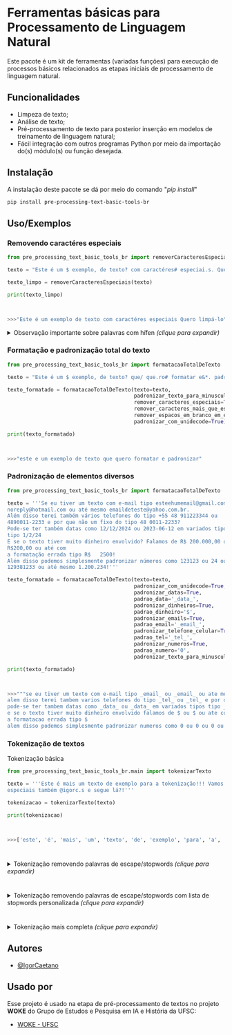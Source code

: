 
# Ferramentas básicas para Processamento de Linguagem Natural

Este pacote é um kit de ferramentas (variadas funções) para execução de processos básicos relacionados as etapas iniciais de processamento de linguagem natural.


## Funcionalidades

- Limpeza de texto;
- Análise de texto;
- Pré-processamento de texto para posterior inserção em modelos de treinamento de linguagem natural;
- Fácil integração com outros programas Python por meio da importação do(s) módulo(s) ou função desejada.


## Instalação

A instalação deste pacote se dá por meio do comando "*pip install*"

```bash
pip install pre-processing-text-basic-tools-br
```

## Uso/Exemplos

### Removendo caractéres especiais

```python
from pre_processing_text_basic_tools_br import removerCaracteresEspeciais

texto = "Este é um $ exemplo, de texto? com caractéres# especiai.s. Quero limpá-lo!!!"

texto_limpo = removerCaracteresEspeciais(texto)

print(texto_limpo)



>>>"Este é um exemplo de texto com caractéres especiais Quero limpá-lo"
```

<details>
  <summary>Observação importante sobre palavras com hífen  <i>(clique para expandir)</i></summary>
  <br>
  É importante destacar que as funções foram pensadas para aplicações diretas para a língua portuguesa. Com isso, palavras com hífen, como sexta-feira, não tem seu caracter especial "-" removido por padrão, mas pode-se optar pela remoção dos hífens de tais palavras usando o parâmetro <i>remover_hifen_de_palavras</i>, passando para <i>True</i>. Ainda, se quiser que os hífens não sejam substituídos por um espaço " ", pode-se passar o parâmetro <i>tratamento_personalizado</i> para <i>False</i>, o qual substitui caractéres "/", "\" e "-" para " ".
  <br><br>
  
  ```python
  from pre_processing_text_basic_tools_br import removerCaracteresEspeciais

  texto = '''Hoje é sexta-feira e dia 09/03/2024! Ou ainda 09-03-2024.'''


  texto_limpo = removerCaracteresEspeciais(texto,remover_hifen_de_palavras=True)

  print(texto_limpo)



  >>>"Hoje é sexta feira e dia 09 03 2024 Ou ainda 09 03 2024"
  ```
</details>




### Formatação e padronização total do texto

```python
from pre_processing_text_basic_tools_br import formatacaoTotalDeTexto

texto = "Este é um $ exemplo, de texto? que/ que.ro# formatar e&*. padronizar!?"

texto_formatado = formatacaoTotalDeTexto(texto=texto,
                                         padronizar_texto_para_minuscula=True,
                                         remover_caracteres_especiais=True,
                                         remover_caracteres_mais_que_especiais=True,
                                         remover_espacos_em_branco_em_excesso=True,
                                         padronizar_com_unidecode=True)

print(texto_formatado)



>>>"este e um exemplo de texto que quero formatar e padronizar"
```

### Padronização de elementos diversos

```python
from pre_processing_text_basic_tools_br import formatacaoTotalDeTexto

texto = '''Se eu tiver um texto com e-mail tipo esteehumemail@gmail.com ou 
noreply@hotmail.com ou até mesmo emaildeteste@yahoo.com.br.
Além disso terei também vários telefones do tipo +55 48 911223344 ou 
4890011-2233 e por que não um fixo do tipo 48 0011-2233?
Pode-se ter também datas como 12/12/2024 ou 2023-06-12 em variados tipos 
tipo 1/2/24
E se o texto tiver muito dinheiro envolvido? Falamos de R$ 200.000,00 ou 
R$200,00 ou até com 
a formatação errada tipo R$   2500!
Além disso podemos simplesmente padronizar números como 123123 ou 24 ou 
129381233 ou até mesmo 1.200.234!'''

texto_formatado = formatacaoTotalDeTexto(texto=texto,                                        
                                         padronizar_com_unidecode=True,
                                         padronizar_datas=True,
                                         padrao_data='_data_',
                                         padronizar_dinheiros=True,
                                         padrao_dinheiro='$',
                                         padronizar_emails=True,
                                         padrao_email='_email_',
                                         padronizar_telefone_celular=True,
                                         padrao_tel='_tel_',
                                         padronizar_numeros=True,
                                         padrao_numero='0',
                                         padronizar_texto_para_minuscula=True)

print(texto_formatado)



>>>"""se eu tiver um texto com e-mail tipo _email_ ou _email_ ou ate mesmo _email_
alem disso terei tambem varios telefones do tipo _tel_ ou _tel_ e por que nao um fixo do tipo _tel_
pode-se ter tambem datas como _data_ ou _data_ em variados tipos tipo _data_
e se o texto tiver muito dinheiro envolvido falamos de $ ou $ ou ate com 
a formatacao errada tipo $
alem disso podemos simplesmente padronizar numeros como 0 ou 0 ou 0 ou ate mesmo 0"""
```

### Tokenização de textos

Tokenização básica
```python
from pre_processing_text_basic_tools_br.main import tokenizarTexto

texto = '''Este é mais um texto de exemplo para a tokenização!!! Vamos usar caractéres, 
especiais também @igorc.s e segue lá?!'''

tokenizacao = tokenizarTexto(texto)

print(tokenizacao)



>>>['este', 'é', 'mais', 'um', 'texto', 'de', 'exemplo', 'para', 'a', 'tokenização', 'vamos', 'usar', 'caractéres', 'especiais', 'também', 'igorcs', 'e', 'segue', 'lá']
```

# 

<details>
  <summary>Tokenização removendo palavras de escape/stopwords  <i>(clique para expandir)</i></summary>
  <br>
  Palavras de escape ou stopwords são palavras que não apresentam muito significado em frases, dessa forma algumas aplicações, a fim de otimizarem seu processamento e tempo de treinamento, removem tais palavras do corpus de texto. Alguns exemplos de stopwords comuns são artigos e preposições.
  <br>

  ```python
  from pre_processing_text_basic_tools_br import tokenizarTexto

  texto = '''Este é mais um texto de exemplo para a tokenização!!! Vamos usar caractéres, 
  especiais também @igorc.s e segue lá?!'''

  tokenizacao = tokenizarTexto(texto,remover_palavras_de_escape=True)

  print(tokenizacao)



  >>>['este', 'é', 'mais', 'um', 'texto', 'exemplo', 'para', 'tokenização', 'vamos', 'usar', 'caractéres', 'especiais', 'também', 'igorcs', 'segue', 'lá']
  ```

</details>

# 

<details>
  <summary>Tokenização removendo palavras de escape/stopwords com lista de stopwords personalizada  <i>(clique para expandir)</i></summary>
  <br>
  Podemos também selecionar uma lista de stopwords personalizada, adicionando, removendo da lista padrão <i>lista_com_palavras_de_escape_padrao_tokenizacao</i> ou até mesmo criando uma lista totalmente única.
  <br>

  ```python
  from pre_processing_text_basic_tools_br import tokenizarTexto
  from pre_processing_text_basic_tools_br import lista_com_palavras_de_escape_padrao_tokenizacao

  texto = '''Este é mais um texto de exemplo para a tokenização!!! Vamos usar caractéres, 
  especiais também @igorc.s e segue lá?!'''

  lista_stop_words_personalizada = lista_com_palavras_de_escape_padrao_tokenizacao + ['este','mais','um','para','também','lá']

  tokenizacao = tokenizarTexto(texto,remover_palavras_de_escape=True,lista_com_palavras_de_escape=lista_stop_words_personalizada)

  print(tokenizacao)



  >>>['este', 'é', 'texto', 'exemplo', 'tokenização', 'vamos', 'usar', 'caractéres', 'especiais', 'igorcs', 'segue']
  ```

</details>

# 

<details>
  <summary>Tokenização mais completa  <i>(clique para expandir)</i></summary>
  <br>
  Pode-se também utilizar uma formatação prévia antes do processo de tokenização. No exemplo abaixo passa-se o texto para a forma canônica antes de tokenizá-lo. Ou seja, palavras como "coração" passam a ser "coracao", perdendo seus acentos, "ç", etc.
  <br>
    
  ```python
  from pre_processing_text_basic_tools_br import tokenizarTexto
  from pre_processing_text_basic_tools_br import lista_com_palavras_de_escape_padrao_tokenizacao

  texto = '''Este é mais um texto de exemplo para a tokenização!!! Vamos usar caractéres, 
  especiais também @igorc.s e segue lá?!'''

  lista_stop_words_personalizada = lista_com_palavras_de_escape_padrao_tokenizacao + ['este','mais','um','para','também','lá']

  texto = formatacaoTotalDeTexto(texto,padronizar_forma_canonica=True)

  tokenizacao = tokenizarTexto(texto=texto,
                               remover_palavras_de_escape=True,
                               lista_com_palavras_de_escape=lista_stop_words_personalizada,
                               desconsiderar_acentuacao_nas_palavras_de_escape=True)

  print(tokenizacao)



  >>>['texto', 'exemplo', 'tokenizacao', 'vamos', 'usar', 'caracteres', 'especiais', 'igorcs', 'segue']
  ```

</details>




## Autores

- [@IgorCaetano](https://github.com/IgorCaetano)


## Usado por

Esse projeto é usado na etapa de pré-processamento de textos no projeto **WOKE** do Grupo de Estudos e Pesquisa em IA e História da UFSC:

- [WOKE - UFSC](https://github.com/iaehistoriaUFSC/Repositorio_UFSC)

